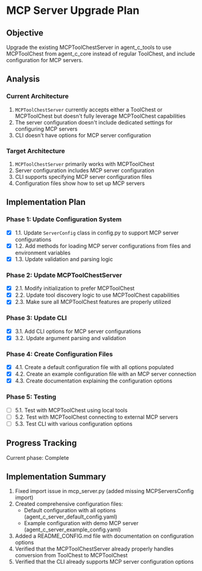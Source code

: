 # MCP Server Upgrade Plan

## Objective
Upgrade the existing MCPToolChestServer in agent_c_tools to use MCPToolChest from agent_c_core instead of regular ToolChest, and include configuration for MCP servers.

## Analysis

### Current Architecture
1. `MCPToolChestServer` currently accepts either a ToolChest or MCPToolChest but doesn't fully leverage MCPToolChest capabilities
2. The server configuration doesn't include dedicated settings for configuring MCP servers
3. CLI doesn't have options for MCP server configuration

### Target Architecture
1. `MCPToolChestServer` primarily works with MCPToolChest
2. Server configuration includes MCP server configuration
3. CLI supports specifying MCP server configuration files
4. Configuration files show how to set up MCP servers

## Implementation Plan

### Phase 1: Update Configuration System
- [x] 1.1. Update `ServerConfig` class in config.py to support MCP server configurations
- [x] 1.2. Add methods for loading MCP server configurations from files and environment variables
- [x] 1.3. Update validation and parsing logic

### Phase 2: Update MCPToolChestServer
- [x] 2.1. Modify initialization to prefer MCPToolChest
- [x] 2.2. Update tool discovery logic to use MCPToolChest capabilities
- [x] 2.3. Make sure all MCPToolChest features are properly utilized

### Phase 3: Update CLI
- [x] 3.1. Add CLI options for MCP server configurations
- [x] 3.2. Update argument parsing and validation

### Phase 4: Create Configuration Files
- [x] 4.1. Create a default configuration file with all options populated
- [x] 4.2. Create an example configuration file with an MCP server connection
- [x] 4.3. Create documentation explaining the configuration options

### Phase 5: Testing
- [ ] 5.1. Test with MCPToolChest using local tools
- [ ] 5.2. Test with MCPToolChest connecting to external MCP servers
- [ ] 5.3. Test CLI with various configuration options

## Progress Tracking
Current phase: Complete

## Implementation Summary

1. Fixed import issue in mcp_server.py (added missing MCPServersConfig import)
2. Created comprehensive configuration files:
   - Default configuration with all options (agent_c_server_default_config.yaml)
   - Example configuration with demo MCP server (agent_c_server_example_config.yaml)
3. Added a README_CONFIG.md file with documentation on configuration options
4. Verified that the MCPToolChestServer already properly handles conversion from ToolChest to MCPToolChest
5. Verified that the CLI already supports MCP server configuration options